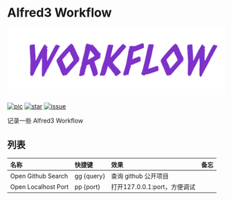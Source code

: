 # Alfred3 Workflow

![workflow](Workflow.png)

[![pic](https://img.shields.io/badge/Alfred-Workflow-blueviolet.svg)](https://github.com/haozibi/alfred3-workflow) [![star](https://img.shields.io/github/stars/haozibi/alfred3-workflow.svg)](https://github.com/haozibi/alfred3-workflow) [![issue](https://img.shields.io/github/issues/haozibi/alfred3-workflow.svg)](https://github.com/haozibi/alfred3-workflow)

记录一些 Alfred3 Workflow

## 列表

|名称|快捷键|效果|备忘|
|:--|:--|:--|:--|
|Open Github Search|gg {query}|查询 github 公开项目||
|Open Localhost Port|pp {port}|打开127.0.0.1:port，方便调试||
